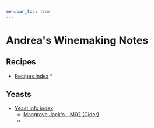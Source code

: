 ```yaml
---
menubar_toc: true
---
```


# Andrea's Winemaking Notes

## Recipes
* [Recipes Index](Recipes/Index.md)
    * 

## Yeasts
* [Yeast info index](Yeasts/index.md)
    * [Mangrove Jack's - M02 (Cider)](Yeasts/MJ_M02.md)
    * 